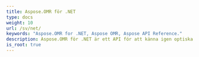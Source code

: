 ```yaml
---
title: Aspose.OMR för .NET
type: docs
weight: 10
url: /sv/net/
keywords: "Aspose.OMR for .NET, Aspose OMR, Aspose API Reference."
description: Aspose.OMR för .NET är ett API för att känna igen optiska märken från OMR digitaliserade arkbilder.
is_root: true
---
```

